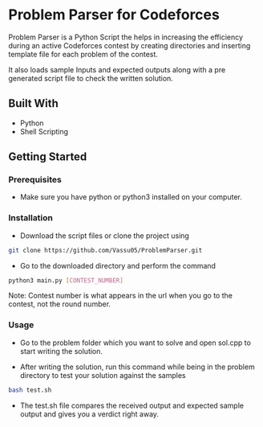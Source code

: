 
# Problem Parser for Codeforces

Problem Parser is a Python Script the helps in increasing the efficiency during an active Codeforces contest by creating directories and inserting template file for each problem of the contest. 

It also loads sample Inputs and expected outputs along with a pre generated script file to check the written solution. 



## Built With

- Python
- Shell Scripting
## Getting Started

### Prerequisites

- Make sure you have python or python3 installed on your computer.

### Installation

- Download the script files or clone the project using
```bash
git clone https://github.com/Vassu05/ProblemParser.git
```

- Go to the downloaded directory and perform the command
```bash
python3 main.py [CONTEST_NUMBER]
```

Note: Contest number is what appears in the url when you go to the contest, not the round number.

### Usage
 
- Go to the problem folder which you want to solve and open sol.cpp to start writing the solution.

- After writing the solution, run this command while being in the problem directory to test your solution against the samples
```bash
bash test.sh
```
- The test.sh file compares the received output and expected sample output and gives you a verdict right away.

